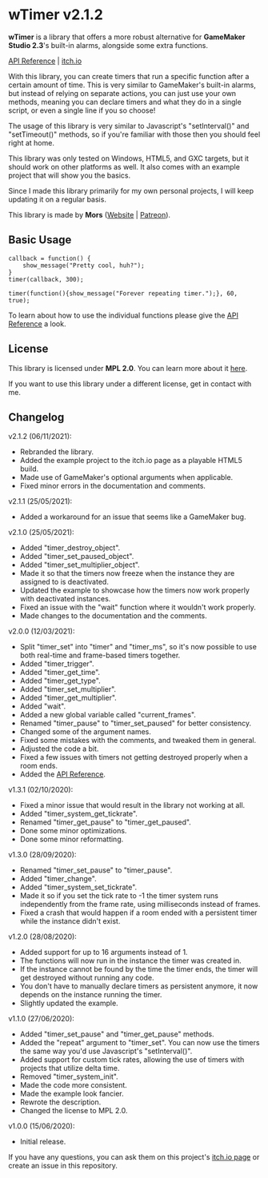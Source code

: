 # wTimer v2.1.2

**wTimer** is a library that offers a more robust alternative for **GameMaker Studio 2.3**'s built-in alarms, alongside some extra functions.

[API Reference](https://github.com/MorsGames/wTimer/wiki) | [itch.io](https://mors-games.itch.io/wTimer)

With this library, you can create timers that run a specific function after a certain amount of time. This is very similar to GameMaker's built-in alarms, but instead of relying on separate actions, you can just use your own methods, meaning you can declare timers and what they do in a single script, or even a single line if you so choose!

The usage of this library is very similar to Javascript's "setInterval()" and "setTimeout()" methods, so if you're familiar with those then you should feel right at home.

This library was only tested on Windows, HTML5, and GXC targets, but it should work on other platforms as well. It also comes with an example project that will show you the basics.

Since I made this library primarily for my own personal projects, I will keep updating it on a regular basis.

This library is made by **Mors** ([Website](http://mors-games.com) | [Patreon](https://www.patreon.com/MorsGames)).


## Basic Usage

```gml
callback = function() {
	show_message("Pretty cool, huh?");
}
timer(callback, 300);

timer(function(){show_message("Forever repeating timer.");}, 60, true);
```

To learn about how to use the individual functions please give the [API Reference](https://github.com/MorsGames/wTimer/wiki) a look.


## License
This library is licensed under **MPL 2.0**. You can learn more about it [here](https://www.mozilla.org/en-US/MPL/2.0/FAQ/).

If you want to use this library under a different license, get in contact with me.


## Changelog
v2.1.2 (06/11/2021):
- Rebranded the library.
- Added the example project to the itch.io page as a playable HTML5 build.
- Made use of GameMaker's optional arguments when applicable.
- Fixed minor errors in the documentation and comments.

v2.1.1 (25/05/2021):
- Added a workaround for an issue that seems like a GameMaker bug.

v2.1.0 (25/05/2021):
- Added "timer_destroy_object".
- Added "timer_set_paused_object".
- Added "timer_set_multiplier_object".
- Made it so that the timers now freeze when the instance they are assigned to is deactivated.
- Updated the example to showcase how the timers now work properly with deactivated instances.
- Fixed an issue with the "wait" function where it wouldn't work properly.
- Made changes to the documentation and the comments.

v2.0.0 (12/03/2021):
- Split "timer_set" into "timer" and "timer_ms", so it's now possible to use both real-time and frame-based timers together.
- Added "timer_trigger".
- Added "timer_get_time".
- Added "timer_get_type".
- Added "timer_set_multiplier".
- Added "timer_get_multiplier".
- Added "wait".
- Added a new global variable called "current_frames".
- Renamed "timer_pause" to "timer_set_paused" for better consistency.
- Changed some of the argument names.
- Fixed some mistakes with the comments, and tweaked them in general.
- Adjusted the code a bit.
- Fixed a few issues with timers not getting destroyed properly when a room ends.
- Added the [API Reference](https://github.com/MorsGames/wTimer/wiki).

v1.3.1 (02/10/2020):
- Fixed a minor issue that would result in the library not working at all.
- Added "timer_system_get_tickrate".
- Renamed "timer_get_pause" to "timer_get_paused".
- Done some minor optimizations.
- Done some minor reformatting.

v1.3.0 (28/09/2020):
- Renamed "timer_set_pause" to "timer_pause".
- Added "timer_change".
- Added "timer_system_set_tickrate".
- Made it so if you set the tick rate to -1 the timer system runs independently from the frame rate, using milliseconds instead of frames. 
- Fixed a crash that would happen if a room ended with a persistent timer while the instance didn't exist.

v1.2.0 (28/08/2020):
- Added support for up to 16 arguments instead of 1.
- The functions will now run in the instance the timer was created in.
- If the instance cannot be found by the time the timer ends, the timer will get destroyed without running any code.
- You don't have to manually declare timers as persistent anymore, it now depends on the instance running the timer.
- Slightly updated the example.

v1.1.0 (27/06/2020):
- Added "timer_set_pause" and "timer_get_pause" methods.
- Added the "repeat" argument to "timer_set". You can now use the timers the same way you'd use Javascript's "setInterval()".
- Added support for custom tick rates, allowing the use of timers with projects that utilize delta time.
- Removed "timer_system_init".
- Made the code more consistent.
- Made the example look fancier.
- Rewrote the description.
- Changed the license to MPL 2.0.

v1.0.0 (15/06/2020):
- Initial release.

If you have any questions, you can ask them on this project's [itch.io page](https://mors-games.itch.io/WalrusTimer) or create an issue in this repository.
